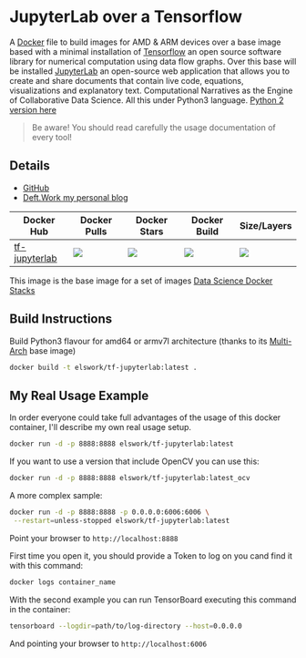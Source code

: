 # JupyterLab over a Tensorflow

A [Docker](http://docker.com) file to build images for AMD & ARM devices over a base image based with a minimal installation of [Tensorflow](https://www.tensorflow.org/) an open source software library for numerical computation using data flow graphs.
Over this base will be installed [JupyterLab](https://github.com/jupyterlab/jupyterlab) an open-source web application that allows you to create and share documents that contain live code, equations, visualizations and explanatory text. Computational Narratives as the Engine of Collaborative Data Science. All this under Python3 language. [Python 2 version here](https://github.com/DeftWork/tf-jupyterlab-py2)

> Be aware! You should read carefully the usage documentation of every tool!

## Details

- [GitHub](https://github.com/DeftWork/tf-jupyterlab)
- [Deft.Work my personal blog](http://deft.work/tensorflow_for_raspberry)

| Docker Hub | Docker Pulls | Docker Stars | Docker Build | Size/Layers |
| --- | --- | --- | --- | --- |
| [tf-jupyterlab](https://hub.docker.com/r/elswork/tf-jupyterlab "elswork/tf-jupyterlab on Docker Hub") | [![](https://img.shields.io/docker/pulls/elswork/tf-jupyterlab.svg)](https://hub.docker.com/r/elswork/tf-jupyterlab "tf-jupyterlab on Docker Hub") | [![](https://img.shields.io/docker/stars/elswork/tf-jupyterlab.svg)](https://hub.docker.com/r/elswork/tf-jupyterlab "tf-jupyterlab on Docker Hub") | [![](https://img.shields.io/docker/build/elswork/tf-jupyterlab.svg)](https://hub.docker.com/r/elswork/tf-jupyterlab "tf-jupyterlab on Docker Hub") | [![](https://images.microbadger.com/badges/image/elswork/tf-jupyterlab.svg)](https://microbadger.com/images/elswork/tf-jupyterlab "tf-jupyterlab on microbadger.com") |

This image is the base image for a set of images [Data Science Docker Stacks](https://goo.gl/qvx7Vv)

## Build Instructions

Build Python3 flavour for amd64 or armv7l architecture (thanks to its [Multi-Arch](https://blog.docker.com/2017/11/multi-arch-all-the-things/) base image)

```sh
docker build -t elswork/tf-jupyterlab:latest .
```

## My Real Usage Example

In order everyone could take full advantages of the usage of this docker container, I'll describe my own real usage setup.

```sh
docker run -d -p 8888:8888 elswork/tf-jupyterlab:latest
```

If you want to use a version that include OpenCV you can use this:

```sh
docker run -d -p 8888:8888 elswork/tf-jupyterlab:latest_ocv
```

A more complex sample:

```sh
docker run -d -p 8888:8888 -p 0.0.0.0:6006:6006 \
 --restart=unless-stopped elswork/tf-jupyterlab:latest
```

Point your browser to `http://localhost:8888`

First time you open it, you should provide a Token to log on you cand find it with this command:

```sh
docker logs container_name
```

With the second example you can run TensorBoard executing this command in the container:

```sh
tensorboard --logdir=path/to/log-directory --host=0.0.0.0
```

And pointing your browser to `http://localhost:6006`